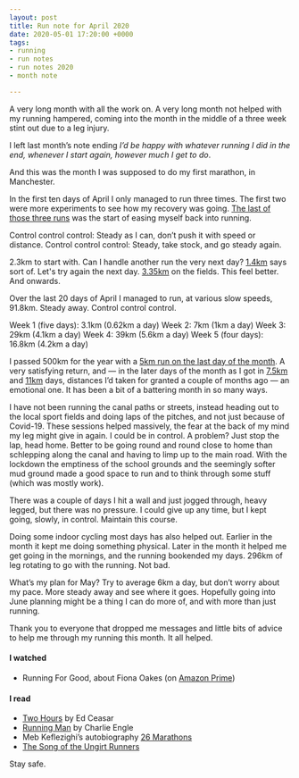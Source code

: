 ```yaml
---
layout: post
title: Run note for April 2020
date: 2020-05-01 17:20:00 +0000
tags:
- running
- run notes
- run notes 2020
- month note

---
```

A very long month with all the work on. A very long month not helped with my running hampered, coming into the month in the middle of a three week stint out due to a leg injury.

I left last month’s note ending _I’d be happy with whatever running I did in the end, whenever I start again, however much I get to do_.

And this was the month I was supposed to do my first marathon, in Manchester.

In the first ten days of April I only managed to run three times. The first two were more experiments to see how my recovery was going. [The last of those three runs](https://www.strava.com/activities/3278415617) was the start of easing myself back into running.

Control control control: Steady as I can, don’t push it with speed or distance. Control control control: Steady, take stock, and go steady again.

2.3km to start with. Can I handle another run the very next day? [1.4km](https://www.strava.com/activities/3285273019) says sort of. Let's try again the next day. [3.35km](https://www.strava.com/activities/3287969696) on the fields. This feel better. And onwards.

Over the last 20 days of April I managed to run, at various slow speeds, 91.8km. Steady away. Control control control.

Week 1 (five days): 3.1km (0.62km a day)
Week 2: 7km (1km a day)
Week 3: 29km (4.1km a day)
Week 4: 39km (5.6km a day)
Week 5 (four days): 16.8km (4.2km a day)

I passed 500km for the year with a [5km run on the last day of the month](https://www.strava.com/activities/3376380678). A very satisfying return, and — in the later days of the month as I got in [7.5km](https://www.strava.com/activities/3349929383) and [11km](https://www.strava.com/activities/3354878046) days, distances I’d taken for granted a couple of months ago — an emotional one. It has been a bit of a battering month in so many ways.

I have not been running the canal paths or streets, instead heading out to the local sport fields and doing laps of the pitches, and not just because of Covid-19. These sessions helped massively, the fear at the back of my mind my leg might give in again. I could be in control. A problem? Just stop the lap, head home. Better to be going round and round close to home than schlepping along the canal and having to limp up to the main road. With the lockdown the emptiness of the school grounds and the seemingly softer mud ground made a good space to run and to think through some stuff (which was mostly work).

There was a couple of days I hit a wall and just jogged through, heavy legged, but there was no pressure. I could give up any time, but I kept going, slowly, in control. Maintain this course.

Doing some indoor cycling most days has also helped out. Earlier in the month it kept me doing something physical. Later in the month it helped me get going in the mornings, and the running bookended my days. 296km of leg rotating to go with the running. Not bad.

What’s my plan for May? Try to average 6km a day, but don’t worry about my pace. More steady away and see where it goes. Hopefully going into June planning might be a thing I can do more of, and with more than just running.

Thank you to everyone that dropped me messages and little bits of advice to help me through my running this month. It all helped.

#### I watched
* Running For Good, about Fiona Oakes (on [Amazon Prime](https://www.amazon.co.uk/Running-Good-Fiona-Oakes/dp/B07L5RHNPY))

#### I read

* [Two Hours](https://www.goodreads.com/book/show/25111101-two-hours) by Ed Ceasar
* [Running Man](https://www.goodreads.com/book/show/27274423-running-man) by Charlie Engle
* Meb Keflezighi’s autobiography [26 Marathons](https://www.goodreads.com/book/show/37901578-26-marathons)
* [The Song of the Ungirt Runners](https://www.poetryfoundation.org/poems/45177/the-song-of-the-ungirt-runners)

Stay safe.
